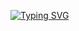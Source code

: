 <a href="https://wolfhex.com"><img src="https://readme-typing-svg.herokuapp.com?font=JetBrains+Mono&pause=500&color=525252&center=true&vCenter=true&random=false&width=100%&lines=Sup!+I'm+WolfHex;Fluent+in+C%2FC%2B%2B+Python+and+maybe+Rust;Chatting+on+mIRC+while+eating+Doritos" alt="Typing SVG" /></a>

